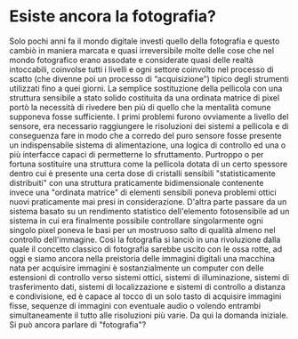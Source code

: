 # Esiste ancora la fotografia?

Solo pochi anni fa il mondo digitale investì quello della fotografia e questo cambiò in maniera marcata e quasi irreversibile molte delle cose che nel mondo fotografico erano assodate e considerate quasi delle realtà intoccabili, coinvolse tutti i livelli e ogni settore coinvolto nel processo di scatto (che divenne poi un processo di “acquisizione”) tipico degli strumenti utilizzati fino a quei giorni. La semplice sostituzione della pellicola con una struttura sensibile a stato solido costituita da una ordinata matrice di pixel portò la necessità di rivedere ben più di quello che la mentalità comune supponeva fosse sufficiente. I primi problemi furono ovviamente a livello del sensore, era necessario raggiungere le risoluzioni dei sistemi a pellicola e di conseguenza fare in modo che a corredo del puro sensore fosse presente un indispensabile sistema di alimentazione, una logica di controllo ed una o più interfacce capaci di permetterne lo sfruttamento. Purtroppo o per fortuna sostituire una struttura come la pellicola dotata di un certo spessore dentro cui è presente una certa dose di cristalli sensibili "statisticamente distribuiti" con una struttura praticamente bidimensionale contenente invece una "ordinata matrice" di elementi sensibili poneva problemi ottici nuovi praticamente mai presi in considerazione. D'altra parte passare da un sistema basato su un rendimento statistico dell'elemento fotosensibile ad un sistema in cui era finalmente possibile controllare singolarmente ogni singolo pixel poneva le basi per un mostruoso salto di qualità almeno nel controllo dell'immagine.
Così la fotografia si lanciò in una rivoluzione dalla quale il concetto classico di fotografia sarebbe uscito con le ossa rotte, ad oggi e siamo ancora nella preistoria delle immagini digitali una macchina nata per acquisire immagini è sostanzialmente un computer con delle estensioni di controllo verso sistemi ottici, sistemi di illuminazione, sistemi di trasferimento dati, sistemi di localizzazione e sistemi di controllo a distanza e condivisione, ed è capace al tocco di un solo tasto di acquisire immagini fisse, sequenze di immagini con eventuale audio o volendo entrambi simultaneamente il tutto alle risoluzioni più varie.
Da qui la domanda iniziale. Si può ancora parlare di "fotografia"?
